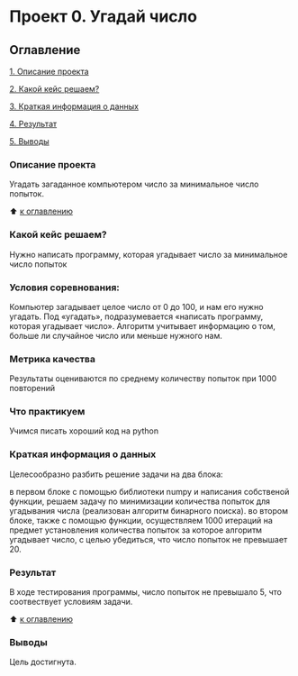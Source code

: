# Проект 0. Угадай число

## Оглавление
[1. Описание проекта](https://github.com/dushaelena1319/data_science/blob/main/project_0/README.mdОписание-проекта)

[2. Какой кейс решаем?](https://github.com/dushaelena1319/data_science/blob/main/project_0/README.md#Какой-кейс-решаем?)

[3. Краткая информация о данных](https://github.com/dushaelena1319/data_science/blob/main/project_0/README.md#Краткая-информация-о-данных)

[4. Результат](https://github.com/dushaelena1319/data_science/blob/main/project_0/README.md#Результат)

[5. Выводы](https://github.com/dushaelena1319/data_science/blob/main/project_0/README.md#Выводы)

### Описание проекта
Угадать загаданное компьютером число за минимальное число попыток.

:arrow_up: [к оглавлению](https://github.com/dushaelena1319/data_science/blob/main/project_0/README.md#Оглавление)

### Какой кейс решаем?
Нужно написать программу, которая угадывает число за минимальное число попыток

### Условия соревнования:

Компьютер загадывает целое число от 0 до 100, и нам его нужно угадать. Под «угадать», подразумевается «написать программу, которая угадывает число».
Алгоритм учитывает информацию о том, больше ли случайное число или меньше нужного нам.
### Метрика качества
Результаты оцениваются по среднему количеству попыток при 1000 повторений

### Что практикуем
Учимся писать хороший код на python

### Краткая информация о данных
Целесообразно разбить решение задачи на два блока:

в первом блоке с помощью библиотеки numpy и написания собственой функции, решаем задачу по минимизации количества попыток для угадывания числа (реализован алгоритм бинарного поиска).
во втором блоке, также с помощью функции, осуществляем 1000 итераций на предмет установления количества попыток за которое алгоритм угадывает число, с целью убедиться, что число попыток не превышает 20.

### Результат
В ходе тестирования программы, число попыток не превышало 5, что соотвествует условиям задачи.

:arrow_up: [к оглавлению](https://github.com/dushaelena1319/data_science/blob/main/project_0/README.md#Оглавление)

### Выводы
Цель достигнута.